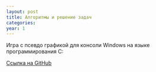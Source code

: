 ```yaml
---
layout: post
title: Алгоритмы и решение задач
categories: 
year: 1
---
```


Игра с псевдо графикой для консоли Windows на языке программирования C:

[Ссылка на GitHub](https://github.com/gromh-gromh/LifeBurner)

